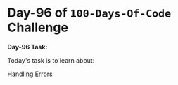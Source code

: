 # Day-96 of `100-Days-Of-Code` Challenge

**Day-96 Task:**

Today's task is to learn about:

[Handling Errors](https://nextjs.org/learn/dashboard-app/error-handling)
